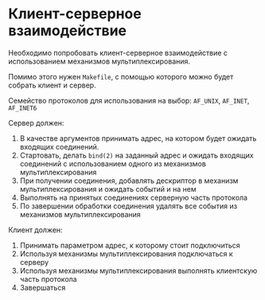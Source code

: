 # Клиент-серверное взаимодействие

Необходимо попробовать клиент-серверное взаимодействие с использованием механизмов мультиплексирования.

Помимо этого нужен `Makefile`, с помощью которого можно будет собрать клиент и сервер.

Семейство протоколов для использования на выбор: `AF_UNIX`, `AF_INET`, `AF_INET6`

Сервер должен:
1.  В качестве аргументов принимать адрес, на котором будет ожидать входящих соединений.
2.  Стартовать, делать `bind(2)` на заданный адрес и ожидать входящих соединений с использованием одного из механизмов мультиплексирования
3.  При получении соединения, добавлять дескриптор в механизм мультиплексирования и ожидать событий и на нем
4.  Выполнять на принятых соединениях серверную часть протокола
5.  По завершении обработки соединения удалять все события из механизмов мультиплексирования

Клиент должен:

1.  Принимать параметром адрес, к которому стоит подключиться
2.  Используя механизмы мультиплексирования подключаться к серверу
3.  Используя механизмы мультиплексирования выполнять клиентскую часть протокола
4.  Завершаться
